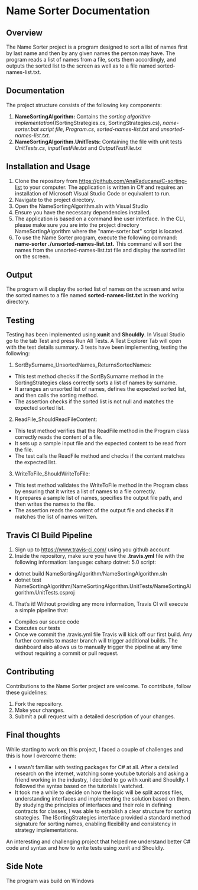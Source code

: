# Name Sorter Documentation
## Overview
The Name Sorter project is a program designed to sort a list of names first by last name and then by any given names the person may have. 
The program reads a list of names from a file, sorts them accordingly, and outputs the sorted list to the screen as well as to a file named sorted-names-list.txt.
 
## Documentation
The project structure consists of the following key components:
1. **NameSortingAlgorithm:** Contains the _sorting algorithm implementation_(ISortingStrategies.cs, SortingStrategies.cs), _name-sorter.bat script file_, _Program.cs_, _sorted-names-list.txt_ and _unsorted-names-list.txt._
2. **NameSortingAlgorithm.UnitTests:** Containing the file with unit tests _UnitTests.cs_, _inputTestFile.txt_ and _OutputTestFile.txt_

## Installation and Usage
1. Clone the repository from https://github.com/AnaRaducanu/C-sorting-list to your computer. The application is written in C# and requires an installation of Microsoft Visual Studio Code or equivalent to run.
2. Navigate to the project directory.
3. Open the NameSortingAlgorithm.sln with Visual Studio
4. Ensure you have the necessary dependencies installed.
5. The application is based on a command line user interface. In the CLI, please make sure you are into the project directory NameSortingAlgorithm where the "name-sorter.bat" script is located.
6. To use the Name Sorter program, execute the following command: **name-sorter ./unsorted-names-list.txt.** This command will sort the names from the unsorted-names-list.txt file and display the sorted list on the screen. 

## Output
The program will display the sorted list of names on the screen and write the sorted names to a file named **sorted-names-list.txt** in the working directory.

## Testing
Testing has been implemented using **xunit** and **Shouldly**.
In Visual Studio go to the tab Test and press Run All Tests. A Test Explorer Tab will open with the test details summary. 3 tests have been implementing, testing the following:
1. SortBySurname_UnsortedNames_ReturnsSortedNames:
  - This test method checks if the SortBySurname method in the SortingStrategies class correctly sorts a list of names by surname.
  - It arranges an unsorted list of names, defines the expected sorted list, and then calls the sorting method.
  - The assertion checks if the sorted list is not null and matches the expected sorted list.
    
2. ReadFile_ShouldReadFileContent:
  - This test method verifies that the ReadFile method in the Program class correctly reads the content of a file.
  - It sets up a sample input file and the expected content to be read from the file.
  - The test calls the ReadFile method and checks if the content matches the expected list.
    
3. WriteToFile_ShouldWriteToFile:
  - This test method validates the WriteToFile method in the Program class by ensuring that it writes a list of names to a file correctly.
  - It prepares a sample list of names, specifies the output file path, and then writes the names to the file.
  - The assertion reads the content of the output file and checks if it matches the list of names written.

## Travis CI Build Pipeline
1. Sign up to https://www.travis-ci.com/ using you github account
2. Inside the repository, make sure you have the **.travis.yml** file with the following information:
 language: csharp
 dotnet: 5.0
 script:
  - dotnet build NameSortingAlgorithm/NameSortingAlgorithm.sln
  - dotnet test NameSortingAlgorithm/NameSortingAlgorithm.UnitTests/NameSortingAlgorithm.UnitTests.csproj
4. That’s it! Without providing any more information, Travis CI will execute a simple pipeline that:
 - Compiles our source code
 - Executes our tests
 - Once we commit the .travis.yml file Travis will kick off our first build. Any further commits to master branch will trigger additional builds. The dashboard also allows us to manually trigger the pipeline at any time without requiring a commit or pull request.

## Contributing
Contributions to the Name Sorter project are welcome. To contribute, follow these guidelines:
1. Fork the repository.
2. Make your changes.
3. Submit a pull request with a detailed description of your changes.


## Final thoughts
While starting to work on this project, I faced a couple of challenges and this is how I overcome them:
- I wasn't familiar with testing packages for C# at all. After a detailed research on the internet, watching some youtube tutorials and asking a friend working in the industry, I decided to go with xunit and Shouldly. I followed the syntax based on the tutorials I watched.
- It took me a while to decide on how the logic will be split across files, understanding interfaces and implementing the solution based on them. By studying the principles of interfaces and their role in defining contracts for classes, I was able to establish a clear structure for sorting strategies. The ISortingStrategies interface provided a standard method signature for sorting names, enabling flexibility and consistency in strategy implementations.

An interesting and challenging project that helped me understand better C# code and syntax and how to write tests using xunit and Shouldly.

## Side Note
The program was build on Windows

